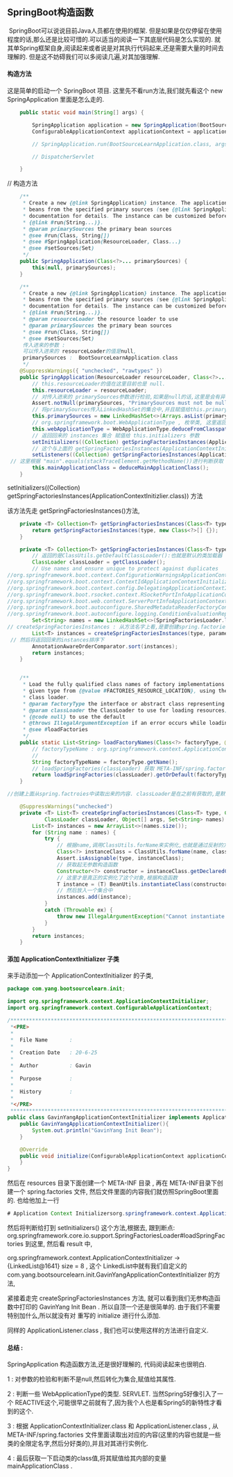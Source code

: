 ## 	               SpringBoot构造函数



​          SpringBoot可以说说目前Java人员都在使用的框架. 但是如果是仅仅停留在使用程度的话,那么还是比较可惜的.可以适当的阅读一下其底层代码是怎么实现的.  就其单Spring框架自身,阅读起来或者说是对其执行代码起来,还是需要大量的时间去理解的.  但是这不妨碍我们可以多阅读几遍,对其加强理解.



####  构造方法

 这是简单的启动一个 SpringBoot 项目. 这里先不看run方法,我们就先看这个 new SpringApplication 里面是怎么走的.

```java
    public static void main(String[] args) {

        SpringApplication application = new SpringApplication(BootSourceLearnApplication.class);
        ConfigurableApplicationContext applicationContext = application.run(args);

        // SpringApplication.run(BootSourceLearnApplication.class, args);

        // DispatcherServlet

    }
```



// 构造方法

```java
	/**
	 * Create a new {@link SpringApplication} instance. The application context will load
	 * beans from the specified primary sources (see {@link SpringApplication class-level}
	 * documentation for details. The instance can be customized before calling
	 * {@link #run(String...)}.
	 * @param primarySources the primary bean sources
	 * @see #run(Class, String[])
	 * @see #SpringApplication(ResourceLoader, Class...)
	 * @see #setSources(Set)
	 */
	public SpringApplication(Class<?>... primarySources) {
		this(null, primarySources);
	}

	/**
	 * Create a new {@link SpringApplication} instance. The application context will load
	 * beans from the specified primary sources (see {@link SpringApplication class-level}
	 * documentation for details. The instance can be customized before calling
	 * {@link #run(String...)}.
	 * @param resourceLoader the resource loader to use
	 * @param primarySources the primary bean sources
	 * @see #run(Class, String[])
	 * @see #setSources(Set)
	 传入进来的参数 : 
	 可以传入进来的 resourceLoader的值是null,
	 primarySources :  BootSourceLearnApplication.class 
	 */
	@SuppressWarnings({ "unchecked", "rawtypes" })
	public SpringApplication(ResourceLoader resourceLoader, Class<?>... primarySources) {
        // this.resourceLoader的值在这里目前也是 null.
		this.resourceLoader = resourceLoader;
        // 对传入进来的 primarySources参数进行检验,如果是null的话,这里是会有异常抛出来的,当然了,有异常的话,那么程序在这里自然也就会终止了.
		Assert.notNull(primarySources, "PrimarySources must not be null");
        // 将primarySources传入LinkedHashSet的集合中,并且赋值给this.primarySources.
		this.primarySources = new LinkedHashSet<>(Arrays.asList(primarySources));
        // org.springframework.boot.WebApplicationType , 枚举类, 这里返回的是 SERVLET
		this.webApplicationType = WebApplicationType.deduceFromClasspath();
        // 返回回来的 instances 集合 赋值给 this.initializers 参数
		setInitializers((Collection) getSpringFactoriesInstances(ApplicationContextInitializer.class));
        // 这个与上面的 getSpringFactoriesInstances(ApplicationContextInitializer.class) 是一样的,只是去根据条件传入的参数值不一样,自然其获取出来的值也是不一样的,只不过的是,这步我们是从cache中获取出来的,也就是说,其实在上一步调用这个方法的时候,就已经将这次的值也给获取出来了,并且放入到了cache的缓存Map中,所以这次获取是直接从cache中获取出来的.  然后赋值给 this.listeners 参数
		setListeners((Collection) getSpringFactoriesInstances(ApplicationListener.class));
 // 这里根据 "main".equals(stackTraceElement.getMethodName())进行判断获取 MainApplicationClass. 这里我们就已经将启动类的构造函数给看完了.
		this.mainApplicationClass = deduceMainApplicationClass();
	}
```



setInitializers((Collection) getSpringFactoriesInstances(ApplicationContextInitizlier.class)) 方法

该方法先走 getSpringFactoriesInstances()方法,

```java
	private <T> Collection<T> getSpringFactoriesInstances(Class<T> type) {
		return getSpringFactoriesInstances(type, new Class<?>[] {});
	}

	private <T> Collection<T> getSpringFactoriesInstances(Class<T> type, Class<?>[] parameterTypes, Object... args) {
        // 返回的是ClassUtils.getDefaultClassLoader():也就是默认的类加载器
		ClassLoader classLoader = getClassLoader();
		// Use names and ensure unique to protect against duplicates
//org.springframework.boot.context.ConfigurationWarningsApplicationContextInitializer
//org.springframework.boot.context.ContextIdApplicationContextInitializer
//org.springframework.boot.context.config.DelegatingApplicationContextInitializer
//org.springframework.boot.rsocket.context.RSocketPortInfoApplicationContextInitializer
//org.springframework.boot.web.context.ServerPortInfoApplicationContextInitializer
//org.springframework.boot.autoconfigure.SharedMetadataReaderFactoryContextInitializer
//org.springframework.boot.autoconfigure.logging.ConditionEvaluationReportLoggingListener //这里从META-INF/spring.factories里面读取出来的内容,其names对应的值就是上面这么多.       
		Set<String> names = new LinkedHashSet<>(SpringFactoriesLoader.loadFactoryNames(type, classLoader));
// createSpringFactoriesInstances : 从方法名字上看,是要创建spring.factories里面的实例.       
		List<T> instances = createSpringFactoriesInstances(type, parameterTypes, classLoader, args, names);
 // 然后将返回回来的instances排序下       
		AnnotationAwareOrderComparator.sort(instances);
		return instances;
	}


	/**
	 * Load the fully qualified class names of factory implementations of the
	 * given type from {@value #FACTORIES_RESOURCE_LOCATION}, using the given
	 * class loader.
	 * @param factoryType the interface or abstract class representing the factory
	 * @param classLoader the ClassLoader to use for loading resources; can be
	 * {@code null} to use the default
	 * @throws IllegalArgumentException if an error occurs while loading factory names
	 * @see #loadFactories
	 */
	public static List<String> loadFactoryNames(Class<?> factoryType, @Nullable ClassLoader classLoader) {
        // factoryTypeName : org.springframework.context.ApplicationContextInitializer
        // 
		String factoryTypeName = factoryType.getName();
        // loadSpringFactories(classLoader) 获取 META-INF/spring.factories下的一些配置信息,然后读取的内容将其封装成一个集合, getOrDefault方法,如果获取出来,有的话,就是用有的,没有的话,就返回一个空的集合.
		return loadSpringFactories(classLoader).getOrDefault(factoryTypeName, Collections.emptyList());
	}

//创建上面从spring.factroies中读取出来的内容. classLoader是在之前有获取的,是默认的.

	@SuppressWarnings("unchecked")
	private <T> List<T> createSpringFactoriesInstances(Class<T> type, Class<?>[] parameterTypes,
			ClassLoader classLoader, Object[] args, Set<String> names) {
		List<T> instances = new ArrayList<>(names.size());
		for (String name : names) {
			try {
                // 根据name,调用ClassUtils.forName来实例化,也就是通过反射的方法 
				Class<?> instanceClass = ClassUtils.forName(name, classLoader);
				Assert.isAssignable(type, instanceClass);
                // 获取起无参数构造函数
				Constructor<?> constructor = instanceClass.getDeclaredConstructor(parameterTypes);
                // 这里才是真正的实例化了这个对象,根据构造函数
				T instance = (T) BeanUtils.instantiateClass(constructor, args);
                // 然后放入一个集合中
				instances.add(instance);
			}
			catch (Throwable ex) {
				throw new IllegalArgumentException("Cannot instantiate " + type + " : " + name, ex);
			}
		}
		return instances;
	}
```



#### 添加 ApplicationContextInitializer 子类 

 来手动添加一个 ApplicationContextInitializer 的子类,

```java
package com.yang.bootsourcelearn.init;

import org.springframework.context.ApplicationContextInitializer;
import org.springframework.context.ConfigurableApplicationContext;

/***********************************************************************
 *<PRE>
 *
 *  File Name       : 
 *
 *  Creation Date   : 20-6-25
 *
 *  Author          : Gavin
 *
 *  Purpose         : 
 *
 *  History         : 
 *
 *</PRE>
 ***************************************************************************/
public class GavinYangApplicationContextInitializer implements ApplicationContextInitializer {
    public GavinYangApplicationContextInitializer(){
        System.out.println("GavinYang Init Bean");
    }

    @Override
    public void initialize(ConfigurableApplicationContext applicationContext) {
    }
}

```



然后在 resources 目录下面创建一个  META-INF 目录 , 再在 META-INF目录下创建一个 spring.factories 文件, 然后文件里面的内容我们就仿照SpringBoot里面的. 也给他加上一行

```java
# Application Context Initializersorg.springframework.context.ApplicationContextInitializer=\com.yang.bootsourcelearn.init.GavinYangApplicationContextInitializer
```



然后将判断给打到  setInitializers() 这个方法,根据去,  跟到断点: org.springframework.core.io.support.SpringFactoriesLoader#loadSpringFactories 到这里, 然后看 result 中,

org.springframework.context.ApplicationContextInitializer -> {LinkedList@1641} size = 8 , 这个 LinkedList中就有我们自定义的  com.yang.bootsourcelearn.init.GavinYangApplicationContextInitializer 的方法,

紧接着走完 createSpringFactoriesInstances 方法, 就可以看到我们无参构造函数中打印的 GavinYang Init Bean . 所以自顶一个还是很简单的. 由于我们不需要特别加什么,所以就没有对 重写的 initialize 进行什么添加. 



同样的 ApplicationListener.class , 我们也可以使用这样的方法进行自定义.



####  总结 :

 SpringApplication 构造函数方法,还是很好理解的, 代码阅读起来也很明白.

 1 :  对参数的检验和判断不是null,然后转化为集合,赋值给其属性.

 2 :  判断一些 WebApplicationType的类型.  SERVLET. 当然Spring5好像引入了一个 REACTIVE这个,可能很早之前就有了,因为我个人也是看Spring5的新特性才看到的这个.

3 :  根据 ApplicationContextInitializer.class 和  ApplicationListener.class , 从 META-INF/spring.factories 文件里面读取出对应的内容(这里的内容也就是一些类的全限定名字,然后分好类的),并且对其进行实例化.

4 : 最后获取一下启动类的class值,将其赋值给其内部的变量 mainApplicationClass .

